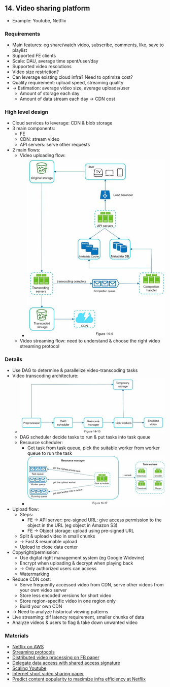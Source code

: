 ## 14. Video sharing platform
- Example: Youtube, Netflix
### Requirements
- Main features: eg share/watch video, subscribe, comments, like, save to playlist
- Supported FE clients
- Scale: DAU, average time spent/user/day
- Supported video resolutions
- Video size restriction?
- Can leverage existing cloud infra? Need to optimize cost?
- Quality requirement: upload speed, streaming quality
- -> Estimation: average video size, average uploads/user
  - Amount of storage each day
  - Amount of data stream each day -> CDN cost
### High level design
- Cloud services to leverage: CDN & blob storage
- 3 main components:
  - FE
  - CDN: stream video
  - API servers: serve other requests
- 2 main flows:
  - Video uploading flow:
    - <img src="./resources/14.4.png" width="600"/>
  - Video streaming flow: need to understand & choose the right video streaming protocol
### Details
- Use DAG to determine & parallelize video-transcoding tasks
- Video transcoding architecture:
  - <img src="./resources/14.10.png" width="700"/>
  - DAG scheduler decide tasks to run & put tasks into task queue
  - Resource scheduler:
    - Get task from task queue, pick the suitable worker from worker queue to run the task
    - <img src="./resources/14.17.png" width="700"/>
- Upload flow:
  - Steps:
    - FE -> API server: pre-signed URL: give access permission to the object in the URL (eg object in Amazon S3)
    - FE -> Object storage: upload using pre-signed URL
  - Split & upload video in small chunks
  - -> Fast & resumable upload
  - Upload to close data center
- Copyright/permission:
  - Use digital right management system (eg Google Widevine)
  - Encrypt when uploading & decrypt when playing back
  - -> Only authorized users can access
  - Watermarking
- Reduce CDN cost:
  - Serve frequently accessed video from CDN, serve other videos from your own video server
  - Store less encoded versions for short video
  - Store region-specific video in one region only
  - Build your own CDN
- -> Need to analyze historical viewing patterns
- Live streaming: dif latency requirement, smaller chunks of data
- Analyze videos & users to flag & take down unwanted video
### Materials
- [Netflix on AWS](https://aws.amazon.com/solutions/case-studies/netflix/)
- [Streaming protocols](https://www.dacast.com/blog/streaming-protocols/)
- [Distributed video processing on FB paper](https://www.cs.princeton.edu/~wlloyd/papers/sve-sosp17.pdf)
- [Delegate data access with shared access signature](https://docs.microsoft.com/en-us/rest/api/storageservices/delegate-access-with-shared-access-signature)
- [Scaling Youtube](https://www.youtube.com/watch?v=w5WVu624fY8)
- [Internet short video sharing paper](https://arxiv.org/pdf/0707.3670.pdf)
- [Predict content popularity to maximize infra efficiency at Netflix](https://netflixtechblog.com/content-popularity-for-open-connect-b86d56f613b)